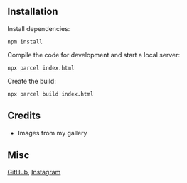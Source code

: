 
## Installation

Install dependencies:

```
npm install
```

Compile the code for development and start a local server:

```
npx parcel index.html
```

Create the build:

```
npx parcel build index.html
```

## Credits

- Images from my gallery

## Misc

 [GitHub](https://github.com/cy53rg), [Instagram](https://www.instagram.com/ooptiq/)





